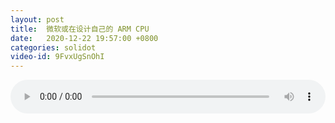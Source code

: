 ```yaml
---
layout: post
title:  微软或在设计自己的 ARM CPU
date:   2020-12-22 19:57:00 +0800
categories: solidot
video-id: 9FvxUgSnOhI
---
```


<audio src="/assets/e5a6cc64414342c66e8d486bfcb4f02f.mp3" style="width: 100%;" controls></audio>

